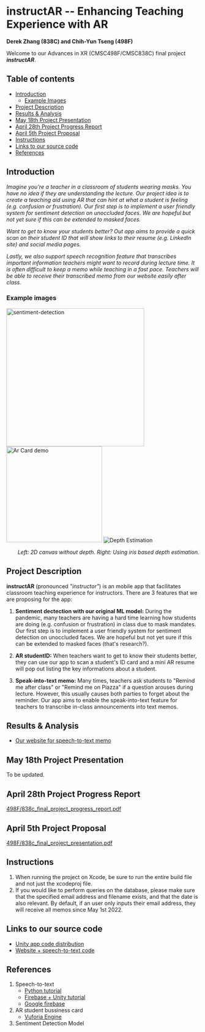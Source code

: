 # instructAR -- Enhancing Teaching Experience with AR

**Derek Zhang (838C) and Chih-Yun Tseng (498F)**

Welcome to our Advances in XR (CMSC498F/CMSC838C) final project ***instructAR***.

## Table of contents
* [Introduction](#introduction)
  * [Example Images](#ex)   
* [Project Description](#pd)
* [Results & Analysis](#res)
* [May 18th Project Presentation](#mmay)
* [April 28th Project Progress Report](#a28)
* [April 5th Project Proposal](#a5)
* [Instructions](#inst)
* [Links to our source code](#code)
* [References](#ref)

## Introduction <a name="introduction"></a>
_Imagine you're a teacher in a classroom of students wearing masks. You have no idea if they are understanding the lecture. Our project idea is to create a teaching aid using AR that can hint at what a student is feeling (e.g. confusion or frustration). Our first step is to implement a user friendly system for sentiment detection on unoccluded faces. We are hopeful but not yet sure if this can be extended to masked faces._

_Want to get to know your students better? Out app aims to provide a quick scan on their student ID that will show links to their resume (e.g. LinkedIn site) and social media pages._

_Lastly, we also support speech recognition feature that transcribes important information teachers might want to record during lecture time. It is often difficult to keep a memo while teaching in a fast pace. Teachers will be able to receive their transcribed memo from our website easily after class._

### Example images <a name="ex"></a>
<p>
  <img src="https://chromestone.github.io/Advances-In-XR/example.jpg" alt="sentiment-detection" width="360" height="auto">
  <img src="https://user-images.githubusercontent.com/55725395/165830203-ad6de07b-94df-4308-84d4-e25e399afc8c.jpg" alt="Ar Card demo" width="250" height="auto">
  <img src="https://chromestone.github.io/Advances-In-XR/depth_estimation.gif" alt="Depth Estimation">
  <div style="text-align: right;"><em>Left: 2D canvas without depth. Right: Using iris based depth estimation.</em></div>
</p>

## Project Description <a name="pd"></a>
**instructAR** (pronounced *"instructor"*) is an mobile app that facilitates classroom teaching experience for instructors. There are 3 features that we are proposing for the app:
1. **Sentiment dectection with our original ML model:** During the pandemic, many teachers are having a hard time learning how students are doing (e.g. confusion or frustration) in class due to mask mandates. Our first step is to implement a user friendly system for sentiment detection on unoccluded faces. We are hopeful but not yet sure if this can be extended to masked faces (that's research?).

2. **AR studentID:** When teachers want to get to know their students better, they can use our app to scan a student's ID card and a mini AR resume will pop out listing the key informations about a student.

3. **Speak-into-text memo:** Many times, teachers ask students to "Remind me after class" or "Remind me on Piazza" if a question arouses during lecture. However, this usually causes both parties to forget about the reminder. Our app aims to enable the speak-into-text feature for teachers to transcribe in-class announcements into text memos.

## Results & Analysis <a name="res"></a>
* [Our website for speech-to-text memo](http://instructar.pythonanywhere.com/)

## May 18th Project Presentation <a name="mmay"></a>
To be updated.

## April 28th Project Progress Report <a name="a28"></a>
[498F/838c_final_project_progress_report.pdf](https://github.com/chromestone/Advances-In-XR/files/8585267/838c_final_project_progress_report.pdf)

## April 5th Project Proposal <a name="a5"></a>
[498F/838c_final_project_presentation.pdf](https://github.com/chromestone/Advances-In-XR/files/8421427/838c_final_project_presentation.2.pdf)

## Instructions <a name="inst"></a>
1. When running the project on Xcode, be sure to run the entire build file and not just the xcodeproj file.
2. If you would like to perform queries on the database, please make sure that the specified email address and filename exists, and that the date is also relevant. By default, if an user only inputs their email address, they will receive all memos since May 1st 2022.

## Links to our source code <a name="code"></a>
* [Unity app code distribution](https://github.com/ctseng98/cmsc498F/tree/main/FinalProject%20(1))
* [Website + speech-to-text code](https://github.com/ctseng98/cmsc498F/tree/main/SpeechToText)

## References <a name="ref"></a>
1. Speech-to-text
   * [Python tutorial](https://realpython.com/python-speech-recognition/)
   * [Firebase + Unity tutorial](https://youtu.be/Cq1JVjYfRXY)
   * [Google firebase](https://firebase.google.com/docs)
2. AR student bussiness card
   * [Vuforia Engine](https://library.vuforia.com/)
3. Sentiment Detection Model
